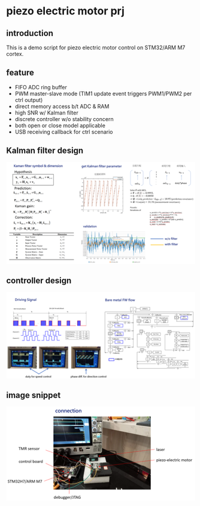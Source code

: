 # piezo electric motor prj 
## introduction
This is a demo script for piezo electric motor control on STM32/ARM M7 cortex. 
## feature
* FIFO ADC ring buffer
* PWM master-slave mode (TIM1 update event triggers PWM1/PWM2 per ctrl output)
* direct memory access b/t ADC & RAM
* high SNR w/ Kalman filter
* discrete controller w/o stability concern
* both open or close model applicable  
* USB receiving callback for ctrl scenario 

## Kalman filter design
![alt text](https://github.com/Wowowdog/demo-piezo-electric-prj/blob/master/png/fil1.png?raw=true)

## controller design
![alt text](https://github.com/Wowowdog/demo-piezo-electric-prj/blob/master/png/ctl1.png?raw=true)

## image snippet
![alt text](https://github.com/Wowowdog/demo-piezo-electric-prj/blob/master/png/mag1.png?raw=true)
